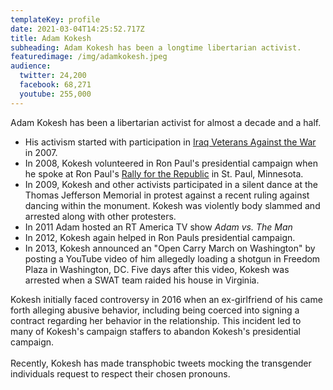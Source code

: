 ```yaml
---
templateKey: profile
date: 2021-03-04T14:25:52.717Z
title: Adam Kokesh
subheading: Adam Kokesh has been a longtime libertarian activist.
featuredimage: /img/adamkokesh.jpeg
audience:
  twitter: 24,200
  facebook: 68,271
  youtube: 255,000
---
```

Adam Kokesh has been a libertarian activist for almost a decade and a half. 

* His activism started with participation in [Iraq Veterans Against the War](https://en.wikipedia.org/wiki/Iraq_Veterans_Against_the_War) in 2007.
* In 2008, Kokesh volunteered in Ron Paul's presidential campaign when he spoke at Ron Paul's [Rally for the Republic](https://en.wikipedia.org/wiki/Campaign_for_Liberty#Rally_for_the_Republic) in St. Paul, Minnesota.
* In 2009, Kokesh and other activists participated in a silent dance at the Thomas Jefferson Memorial in protest against a recent ruling against dancing within the monument. Kokesh was violently body slammed and arrested along with other protesters.
* In 2011 Adam hosted an RT America TV show *Adam vs. The Man*
* In 2012, Kokesh again helped in Ron Pauls presidential campaign.
* In 2013, Kokesh announced an  "Open Carry March on Washington" by posting a YouTube video of him allegedly loading a shotgun in Freedom Plaza in Washington, DC. Five days after this video, Kokesh was arrested when a SWAT team raided his house in Virginia. 

Kokesh initially faced controversy in 2016 when an ex-girlfriend of his came forth alleging abusive behavior, including being coerced into signing a contract regarding her behavior in the relationship. This incident led to many of Kokesh's campaign staffers to abandon Kokesh's presidential campaign.\
\
Recently, Kokesh has made transphobic tweets mocking the transgender individuals request to respect their chosen pronouns.